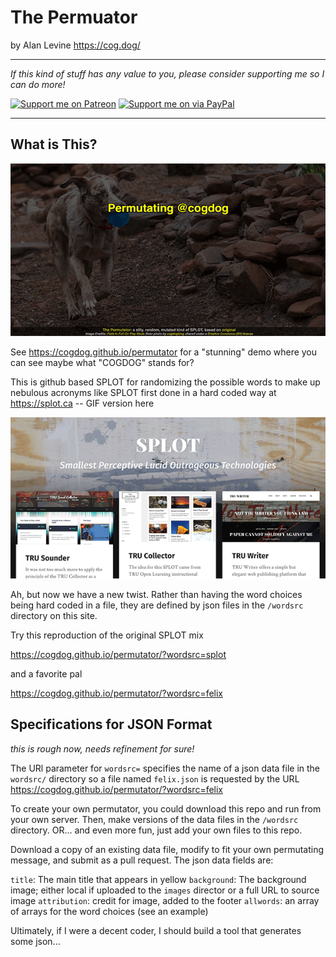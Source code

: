 # The Permuator
by Alan Levine https://cog.dog/

-----
*If this kind of stuff has any value to you, please consider supporting me so I can do more!*

[![Support me on Patreon](http://cogdog.github.io/images/badge-patreon.png)](https://patreon.com/cogdog) [![Support me on via PayPal](http://cogdog.github.io/images/badge-paypal.png)](https://paypal.me/cogdog)

----- 


## What is This?

![](docs/images/permutator.gif)

See https://cogdog.github.io/permutator for a "stunning" demo where you can see maybe what "COGDOG" stands for?

This is github based SPLOT for randomizing the possible words to make up nebulous acronyms like SPLOT first done in a hard coded way at https://splot.ca -- GIF version here

![](docs/images/what-is-splot.gif)


Ah, but now we have a new twist. Rather than having the word choices being hard coded in a file, they are defined by json files in the `/wordsrc` directory on this site.

Try this reproduction of the original SPLOT mix

https://cogdog.github.io/permutator/?wordsrc=splot

and a favorite pal

https://cogdog.github.io/permutator/?wordsrc=felix


## Specifications for JSON Format

*this is rough now, needs refinement for sure!*

The URl parameter for `wordsrc=` specifies the name of a json data file in the `wordsrc/` directory so a file named `felix.json` is requested by the URL https://cogdog.github.io/permutator/?wordsrc=felix

To create your own permutator, you could download this repo and run from your own server. Then, make versions of the data files in the `/wordsrc` directory. OR... and even more fun, just add your own files to this repo.

Download a copy of an existing data file, modify to fit your own permutating message, and submit as a pull request. The json data fields are:

`title`: The main title that appears in yellow
`background`: The background image; either local if uploaded to the `images` director or a full URL to source image
`attribution`: credit for image, added to the footer
`allwords`: an array of arrays for the word choices (see an example)

Ultimately, if I were a decent coder, I should build a tool that generates some json...


